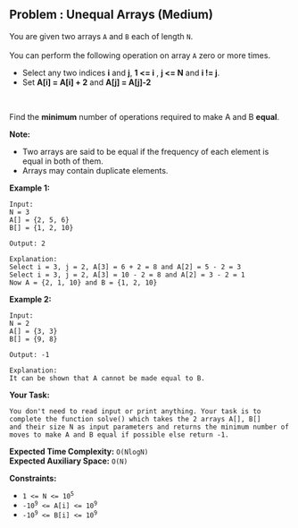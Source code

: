 ## Problem : Unequal Arrays (Medium)

You are given two arrays ```A``` and ```B``` each of length ```N```.<br><br>
You can perform the following operation on array ```A``` zero or more times. 
<ul>
<li>Select any two indices <b>i</b> and <b>j</b>, <b>1 <= i</b> , <b>j <= N</b> and <b>i != j</b>.</li>
<li>Set <b>A[i] = A[i] + 2</b> and <b>A[j] = A[j]-2</b></li>
</ul>
<br>

Find the **minimum** number of operations required to make A and B **equal**.

**Note:**
<ul>
<li>Two arrays are said to be equal if the frequency of each element is equal in both of them.</li>
<li>Arrays may contain duplicate elements.</li>
</ul>

**Example 1:**
```
Input:
N = 3
A[] = {2, 5, 6}
B[] = {1, 2, 10}

Output: 2

Explanation: 
Select i = 3, j = 2, A[3] = 6 + 2 = 8 and A[2] = 5 - 2 = 3
Select i = 3, j = 2, A[3] = 10 - 2 = 8 and A[2] = 3 - 2 = 1
Now A = {2, 1, 10} and B = {1, 2, 10}
```

**Example 2:**
```
Input:
N = 2
A[] = {3, 3}
B[] = {9, 8}

Output: -1

Explanation: 
It can be shown that A cannot be made equal to B.
```

**Your Task:**
``` 
You don't need to read input or print anything. Your task is to complete the function solve() which takes the 2 arrays A[], B[]
and their size N as input parameters and returns the minimum number of moves to make A and B equal if possible else return -1.
```

**Expected Time Complexity:** ```O(NlogN)```<br>
**Expected Auxiliary Space:** ```O(N)```

**Constraints:**
<ul>
<li><code>1 <= N <= 10<sup>5</sup></code></li>
<li><code>-10<sup>9</sup> <= A[i] <= 10<sup>9</sup></code></li>
<li><code>-10<sup>9</sup> <= B[i] <= 10<sup>9</sup></code></li>
</ul>